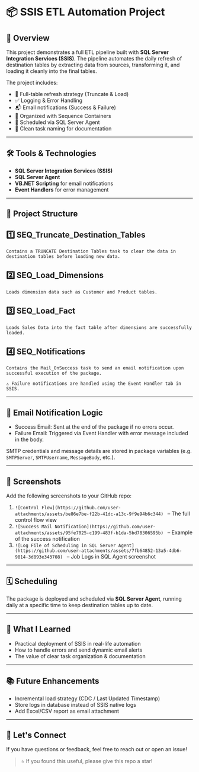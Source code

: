 # 📦 SSIS ETL Automation Project

## 🚀 Overview

This project demonstrates a full ETL pipeline built with **SQL Server Integration Services (SSIS)**. The pipeline automates the daily refresh of destination tables by extracting data from sources, transforming it, and loading it cleanly into the final tables.

The project includes:

* 🔁 Full-table refresh strategy (Truncate & Load)
* ✅ Logging & Error Handling
* 📬 Email notifications (Success & Failure)
* 🧩 Organized with Sequence Containers
* 📅 Scheduled via SQL Server Agent
* 📝 Clean task naming for documentation

---

## 🛠 Tools & Technologies

* **SQL Server Integration Services (SSIS)**
* **SQL Server Agent**
* **VB.NET Scripting** for email notifications
* **Event Handlers** for error management

---

## 🧱 Project Structure

## 1️⃣ SEQ_Truncate_Destination_Tables
    Contains a TRUNCATE Destination Tables task to clear the data in destination tables before loading new data.

## 2️⃣ SEQ_Load_Dimensions
    Loads dimension data such as Customer and Product tables.

## 3️⃣ SEQ_Load_Fact
    Loads Sales Data into the fact table after dimensions are successfully loaded.

## 4️⃣ SEQ_Notifications
    Contains the Mail_OnSuccess task to send an email notification upon successful execution of the package.

    ⚠️ Failure notifications are handled using the Event Handler tab in SSIS.
---

## 🔔 Email Notification Logic

* Success Email: Sent at the end of the package if no errors occur.
* Failure Email: Triggered via Event Handler with error message included in the body.

SMTP credentials and message details are stored in package variables (e.g. `SMTPServer`, `SMTPUsername`, `MessageBody`, etc.).

---

## 📸 Screenshots

Add the following screenshots to your GitHub repo:

1. `![Control Flow](https://github.com/user-attachments/assets/be86e7be-f22b-41dc-a13c-9f9e94b6c344)
` – The full control flow view
2. `![Success Mail Notification](https://github.com/user-attachments/assets/95fe7025-c199-483f-b1da-5bd78306595b)
` – Example of the success notification
3. `![Log File of Scheduling in SQL Server Agent](https://github.com/user-attachments/assets/7fb64852-13a5-4db6-9814-3d893e343708)
` – Job Logs in SQL Agent screenshot

---

## 🗓 Scheduling

The package is deployed and scheduled via **SQL Server Agent**, running daily at a specific time to keep destination tables up to date.

---

## 🧠 What I Learned

* Practical deployment of SSIS in real-life automation
* How to handle errors and send dynamic email alerts
* The value of clear task organization & documentation

---

## 📚 Future Enhancements

* Incremental load strategy (CDC / Last Updated Timestamp)
* Store logs in database instead of SSIS native logs
* Add Excel/CSV report as email attachment

---

## 🤝 Let's Connect

If you have questions or feedback, feel free to reach out or open an issue!

> ⭐️ If you found this useful, please give this repo a star!
